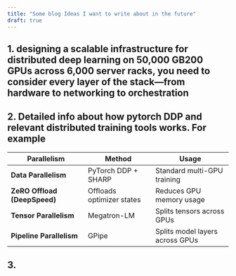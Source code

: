 ```yaml
---
title: "Some blog Ideas I want to write about in the future"
draft: true
---
```


## 1. designing a scalable infrastructure for distributed deep learning on 50,000 GB200 GPUs across 6,000 server racks, you need to consider every layer of the stack—from hardware to networking to orchestration

## 2. Detailed info about how pytorch DDP and relevant distributed training tools works. For example

| **Parallelism**  | **Method** | **Usage** |
|------------------|-----------|-----------|
| **Data Parallelism** | PyTorch DDP + SHARP | Standard multi-GPU training |
| **ZeRO Offload (DeepSpeed)** | Offloads optimizer states | Reduces GPU memory usage |
| **Tensor Parallelism** | Megatron-LM | Splits tensors across GPUs |
| **Pipeline Parallelism** | GPipe | Splits model layers across GPUs |

## 3. 
